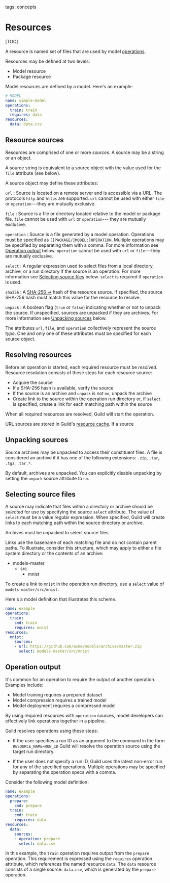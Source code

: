 tags: concepts

# Resources

[TOC]

A resource is named set of files that are used by model
[operations](/docs/operations/).

Resources may be defined at two levels:

- Model resource
- Package resource

Model resources are defined by a model. Here's an example:

``` yaml
# MODEL
name: simple-model
operations:
  train: train
  requires: data
resources:
  data: data.csv
```

## Resource sources

Resources are comprised of one or more *sources*. A source may be a
string or an object.

A source string is equivalent to a source object with the value used
for the `file` attribute (see below).

A source object may define these attributes:

`url`
: Source is located on a remote server and is accessible via a
  URL. The protocols `http` and `https` are supported. `url` cannot be
  used with either `file` or `operation`---they are mutually
  exclusive.

`file`
: Source is a file or directory located relative to the model or
  package file. `file` cannot be used with `url` or `operation`---
  they are mutually exclusive.

`operation`
: Source is a file generated by a model operation. Operations must be
  specified as `[[PACKAGE/]MODEL:]OPERATION`. Multiple operations may
  be specified by separating them with a comma. For more information
  see [Operation output](#operation-output) below. `operation` cannot
  be used with `url` or `file`---they are mutually exclusive.

`select`
: A regular expression used to select files from a local directory,
  archive, or a run directory if the source is an operation. For more
  information see [Selecting source files](#selecting-source-files)
  below. `select` is required if `operation` is used.

`sha256`
: A [SHA-256 ->](https://en.wikipedia.org/wiki/SHA-2) hash of the
  resource source. If specified, the source SHA-256 hash must match
  this value for the resource to resolve.

`unpack`
: A boolean flag (`true` or `false`) indicating whether or not to
  unpack the source. If unspecified, sources are unpacked if they are
  archives. For more information see [Unpacking
  sources](#unpacking-sources) below.

The attributes `url`, `file`, and `operation` collectively represent
the source *type*. One and only one of these attributes must be
specified for each source object.

## Resolving resources

Before an operation is started, each required resource must be
*resolved*. Resource resolution consists of these steps for each
resource source:

- Acquire the source
- If a SHA-256 hash is available, verify the source
- If the source is an archive and `unpack` is not `no`, unpack the
  archive
- Create link to the source within the operation run directory or, if
  `select` is specified, create a link for each matching path within
  the source

When all required resources are resolved, Guild will start the
operation.

URL sources are stored in Guild's [resource
cache](term:resource-cache). If a source

## Unpacking sources

Source archives may be unpacked to access their constituent files. A
file is considered an archive if it has one of the following
extensions: ``.zip``, ``.tar``, ``.tgz``, ``.tar.*``.

By default, archives are unpacked. You can explicitly disable
unpacking by setting the `unpack` source attribute to ``no``.

## Selecting source files

A source may indicate that files within a directory or archive should
be *selected* for use by specifying the source `select` attribute. The
value of `select` must be a value regular expression. When specified,
Guild will create links to each matching path within the source
directory or archive.

Archives must be unpacked to select source files.

Links use the basename of each matching file and do not contain parent
paths. To illustrate, consider this structure, which may apply to
either a file system directory or the contents of an archive:

<div class="file-tree">
<ul>
<li class="is-folder open">models-master
 <ul>
 <li class="is-folder open">src
  <ul>
  <li class="is-folder">mnist
  </ul>
 </li>
 </ul>
</li>
</ul>
</div>

To create a link to ``mnist`` in the operation run directory, use a
`select` value of ``models-master/src/mnist``.

Here's a model definition that illustrates this scheme.

``` yaml
name: example
operations:
  train:
    cmd: train
    requires: mnist
resources:
  mnist:
    sources:
    - url: https://github.com/acme/models/archive/master.zip
      select: models-master/src/mnist
```

## Operation output

It's common for an operation to require the output of another
operation. Examples include:

- Model training requires a prepared dataset
- Model compression requires a trained model
- Model deployment requires a compressed model

By using required resources with `operation` sources, model developers
can effectively link operations together in a pipeline.

Guild resolves operations using these steps:

- If the user specifies a run ID as an argument to the [](cmd:run)
  command in the form ``RESOURCE_NAME=RUN_ID`` Guild will resolve the
  operation source using the target run directory.

- If the user does not specify a run ID, Guild uses the latest
  non-error run for any of the specified operations. Multiple
  operations may be specified by separating the operation specs with a
  comma.

Consider the following model definition:

``` yaml
name: example
operations:
  prepare:
    cmd: prepare
  train:
    cmd: train
    requires: data
resources:
  data:
    sources:
    - operation: prepare
      select: data.csv
```

In this example, the `train` operation requires output from the
`prepare` operation. This requirement is expressed using the
`requires` operation attribute, which references the named resource
``data``. The `data` resource consists of a single source:
``data.csv``, which is generated by the `prepare` operation.
